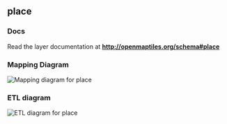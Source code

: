## place

### Docs
Read the layer documentation at **http://openmaptiles.org/schema#place**

### Mapping Diagram
![Mapping diagram for place](http://openmaptiles.org/media/mapping_place.png)

### ETL diagram
![ETL diagram for place](http://openmaptiles.org/media/etl_place.png)

